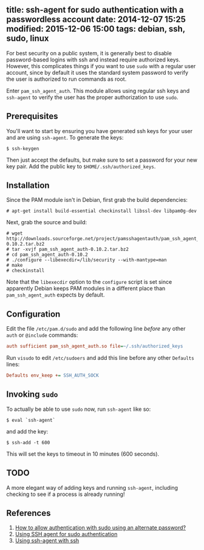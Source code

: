 title: ssh-agent for sudo authentication with a passwordless account
date: 2014-12-07 15:25
modified: 2015-12-06 15:00
tags: debian, ssh, sudo, linux
---

For best security on a public system, it is generally best to disable
password-based logins with ssh and instead require authorized
keys. However, this complicates things if you want to use `sudo`
with a regular user account, since by default it uses the standard
system password to verify the user is authorized to run commands as
root.

Enter `pam_ssh_agent_auth`. This module allows using regular ssh keys
and `ssh-agent` to verify the user has the proper authorization to
use `sudo`.

## Prerequisites

You'll want to start by ensuring you have generated ssh keys for your
user and are using `ssh-agent`. To generate the keys:

```
$ ssh-keygen
```

Then just accept the defaults, but make sure to set a password for
your new key pair. Add the public key to
`$HOME/.ssh/authorized_keys`.

## Installation

Since the PAM module isn't in Debian, first grab the build
dependencies:

```
# apt-get install build-essential checkinstall libssl-dev libpam0g-dev
```

Next, grab the source and build:

```
# wget http://downloads.sourceforge.net/project/pamsshagentauth/pam_ssh_agent_auth/v0.10.2/pam_ssh_agent_auth-0.10.2.tar.bz2
# tar -xvjf pam_ssh_agent_auth-0.10.2.tar.bz2
# cd pam_ssh_agent_auth-0.10.2
# ./configure --libexecdir=/lib/security --with-mantype=man
# make
# checkinstall
```

Note that the `libexecdir` option to the `configure` script is set
since apparently Debian keeps PAM modules in a different place than
`pam_ssh_agent_auth` expects by default.

## Configuration

Edit the file `/etc/pam.d/sudo` and add the following line *before*
any other `auth` or `@include` commands:

```cfg
auth sufficient pam_ssh_agent_auth.so file=~/.ssh/authorized_keys
```

Run `visudo` to edit `/etc/sudoers` and add this line before any
other `Defaults` lines:

```cfg
Defaults env_keep += SSH_AUTH_SOCK
```

## Invoking `sudo`

To actually be able to use `sudo` now, run `ssh-agent` like so:

```
$ eval `ssh-agent`
```

and add the key:

```
$ ssh-add -t 600
```

This will set the keys to timeout in 10 minutes (600 seconds).

## TODO

A more elegant way of adding keys and running `ssh-agent`, including
checking to see if a process is already running!

## References

1. [How to allow authentication with sudo using an alternate password?][Ref1]
1. [Using SSH agent for sudo authentication][Ref2]
1. [Using ssh-agent with ssh][Ref3]

[Ref1]: http://unix.stackexchange.com/a/158452
[Ref2]: http://www.evans.io/posts/ssh-agent-for-sudo-authentication/
[Ref3]: http://mah.everybody.org/docs/ssh
